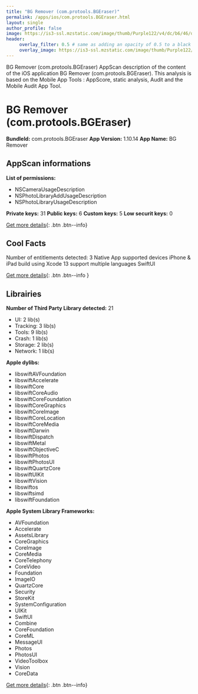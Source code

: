 ```yaml
---
title: "BG Remover (com.protools.BGEraser)"
permalink: /apps/ios/com.protools.BGEraser.html
layout: single
author_profile: false
image: https://is3-ssl.mzstatic.com/image/thumb/Purple122/v4/dc/b6/46/dcb64675-6863-f6c4-b79b-d5f132aac5d1/AppIcon-0-0-1x_U007emarketing-0-0-0-10-0-0-sRGB-0-0-0-GLES2_U002c0-512MB-85-220-0-0.png/512x512bb.jpg
header: 
     overlay_filter: 0.5 # same as adding an opacity of 0.5 to a black background
     overlay_image: https://is3-ssl.mzstatic.com/image/thumb/Purple122/v4/dc/b6/46/dcb64675-6863-f6c4-b79b-d5f132aac5d1/AppIcon-0-0-1x_U007emarketing-0-0-0-10-0-0-sRGB-0-0-0-GLES2_U002c0-512MB-85-220-0-0.png/512x512bb.jpg
---
```

BG Remover (com.protools.BGEraser) AppScan description of the content of the iOS application BG Remover (com.protools.BGEraser). This analysis is based on the Mobile App Tools : AppScore, static analysis, Audit and the Mobile Audit App Tool.

# BG Remover (com.protools.BGEraser)

**BundleId:** com.protools.BGEraser
**App Version:** 1.10.14
**App Name:** BG Remover


## AppScan informations 

**List of permissions:** 
- NSCameraUsageDescription
- NSPhotoLibraryAddUsageDescription
- NSPhotoLibraryUsageDescription
  
  
**Private keys:** 31
**Public keys:** 6
**Custom keys:** 5
**Low securit keys:** 0
  
[Get more details](/pricing.html){: .btn .btn--info}

## Cool Facts

Number of entitlements detected: 3
Native App
supported devices iPhone & iPad
build using Xcode 13
support multiple languages
SwiftUI
  
[Get more details](/pricing.html){: .btn .btn--info }

## Librairies 
**Number of Third Party Library detected:** 21
- UI: 2 lib(s)
- Tracking: 3 lib(s)
- Tools: 9 lib(s)
- Crash: 1 lib(s)
- Storage: 2 lib(s)
- Network: 1 lib(s)


**Apple dylibs:**
- libswiftAVFoundation
- libswiftAccelerate
- libswiftCore
- libswiftCoreAudio
- libswiftCoreFoundation
- libswiftCoreGraphics
- libswiftCoreImage
- libswiftCoreLocation
- libswiftCoreMedia
- libswiftDarwin
- libswiftDispatch
- libswiftMetal
- libswiftObjectiveC
- libswiftPhotos
- libswiftPhotosUI
- libswiftQuartzCore
- libswiftUIKit
- libswiftVision
- libswiftos
- libswiftsimd
- libswiftFoundation


**Apple System Library Frameworks:**
- AVFoundation
- Accelerate
- AssetsLibrary
- CoreGraphics
- CoreImage
- CoreMedia
- CoreTelephony
- CoreVideo
- Foundation
- ImageIO
- QuartzCore
- Security
- StoreKit
- SystemConfiguration
- UIKit
- SwiftUI
- Combine
- CoreFoundation
- CoreML
- MessageUI
- Photos
- PhotosUI
- VideoToolbox
- Vision
- CoreData


  
[Get more details](/pricing.html){: .btn .btn--info}

